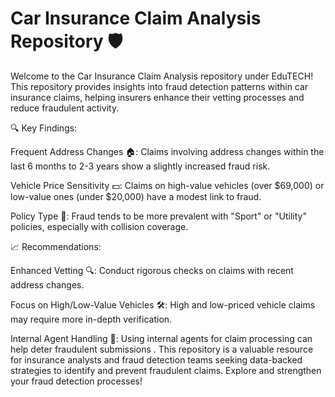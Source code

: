 # Car Insurance Claim Analysis Repository 🛡️

Welcome to the Car Insurance Claim Analysis repository under EduTECH! This repository provides insights into fraud detection patterns within car insurance claims, helping insurers enhance their vetting processes and reduce fraudulent activity.

🔍 Key Findings:

Frequent Address Changes 🏠: Claims involving address changes within the last 6 months to 2-3 years show a slightly increased fraud risk.

Vehicle Price Sensitivity 💵: Claims on high-value vehicles (over $69,000) or low-value ones (under $20,000) have a modest link to fraud.

Policy Type 🚙: Fraud tends to be more prevalent with "Sport" or "Utility" policies, especially with collision coverage.

📈 Recommendations:

Enhanced Vetting 🔍: Conduct rigorous checks on claims with recent address changes.

Focus on High/Low-Value Vehicles 🛠️: High and low-priced vehicle claims may require more in-depth verification.

Internal Agent Handling 👥: Using internal agents for claim processing can help deter fraudulent submissions
.
This repository is a valuable resource for insurance analysts and fraud detection teams seeking data-backed strategies to identify and prevent fraudulent claims. Explore and strengthen your fraud detection processes!
